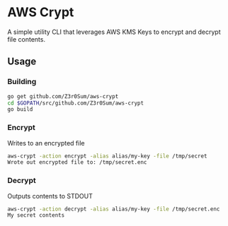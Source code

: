 # AWS Crypt

A simple utility CLI that leverages AWS KMS Keys to encrypt and decrypt file contents.

## Usage

### Building

```bash
go get github.com/Z3r0Sum/aws-crypt
cd $GOPATH/src/github.com/Z3r0Sum/aws-crypt
go build
```

### Encrypt

Writes to an encrypted file

```bash
aws-crypt -action encrypt -alias alias/my-key -file /tmp/secret
Wrote out encrypted file to: /tmp/secret.enc
```

### Decrypt

Outputs contents to STDOUT

```bash
aws-crypt -action decrypt -alias alias/my-key -file /tmp/secret.enc
My secret contents
```
